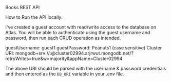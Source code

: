 Books REST API

How to Run the API locally:

I've created a guest account with read/write access to the database on Atlas. You will be able to authenticate using the guest username and password, then run each CRUD operation as intended. 

guestUsername: guest1
guestPassword: Peanuts1 (case sensitive)
Cluster URI: mongodb+srv://<guestUsername>:<guestPassword>@cluster02994.arjrwut.mongodb.net/?retryWrites=true&w=majority&appName=Cluster02994

The above URI should be parsed with the username & password credentials and then entered as the `DB_URI` variable in your .env file.
